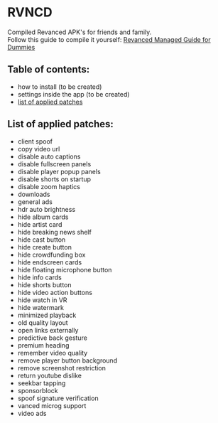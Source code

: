 # RVNCD
Compiled Revanced APK's for friends and family.  
Follow this guide to compile it yourself: [Revanced Managed Guide for Dummies](https://www.reddit.com/r/revancedapp/comments/xlcny9/revanced_manager_guide_for_dummies/)
  
  
  
## Table of contents:
- how to install (to be created)
- settings inside the app (to be created)
- [list of applied patches](https://github.com/filippvl/rvncd#list-of-applied-patches)


  
## List of applied patches:
- client spoof
- copy video url
- disable auto captions
- disable fullscreen panels
- disable player popup panels
- disable shorts on startup
- disable zoom haptics
- downloads
- general ads
- hdr auto brightness
- hide album cards
- hide artist card
- hide breaking news shelf
- hide cast button
- hide create button
- hide crowdfunding box
- hide endscreen cards
- hide floating microphone button
- hide info cards
- hide shorts button
- hide video action buttons
- hide watch in VR
- hide watermark
- minimized playback
- old quality layout
- open links externally
- predictive back gesture
- premium heading
- remember video quality
- remove player button background
- remove screenshot restriction
- return youtube dislike
- seekbar tapping
- sponsorblock
- spoof signature verification
- vanced microg support
- video ads
